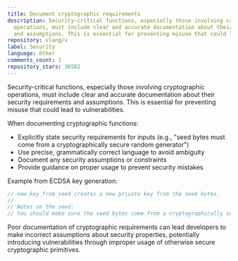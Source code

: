 ```yaml
---
title: Document cryptographic requirements
description: Security-critical functions, especially those involving cryptographic
  operations, must include clear and accurate documentation about their security requirements
  and assumptions. This is essential for preventing misuse that could lead to vulnerabilities.
repository: vlang/v
label: Security
language: Other
comments_count: 1
repository_stars: 36582
---
```


Security-critical functions, especially those involving cryptographic operations, must include clear and accurate documentation about their security requirements and assumptions. This is essential for preventing misuse that could lead to vulnerabilities.

When documenting cryptographic functions:
- Explicitly state security requirements for inputs (e.g., "seed bytes must come from a cryptographically secure random generator")
- Use precise, grammatically correct language to avoid ambiguity
- Document any security assumptions or constraints
- Provide guidance on proper usage to prevent security mistakes

Example from ECDSA key generation:
```v
// new_key_from_seed creates a new private key from the seed bytes.
//
// Notes on the seed:
// You should make sure the seed bytes come from a cryptographically secure random generator,
```

Poor documentation of cryptographic requirements can lead developers to make incorrect assumptions about security properties, potentially introducing vulnerabilities through improper usage of otherwise secure cryptographic primitives.